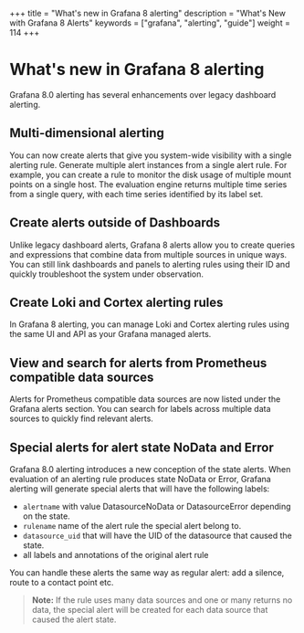 +++
title = "What's new in Grafana 8 alerting"
description = "What's New with Grafana 8 Alerts"
keywords = ["grafana", "alerting", "guide"]
weight = 114
+++

# What's new in Grafana 8 alerting

Grafana 8.0 alerting has several enhancements over legacy dashboard alerting.

## Multi-dimensional alerting

You can now create alerts that give you system-wide visibility with a single alerting rule. Generate multiple alert instances from a single alert rule. For example, you can create a rule to monitor the disk usage of multiple mount points on a single host. The evaluation engine returns multiple time series from a single query, with each time series identified by its label set.

## Create alerts outside of Dashboards

Unlike legacy dashboard alerts, Grafana 8 alerts allow you to create queries and expressions that combine data from multiple sources in unique ways. You can still link dashboards and panels to alerting rules using their ID and quickly troubleshoot the system under observation.

## Create Loki and Cortex alerting rules

In Grafana 8 alerting, you can manage Loki and Cortex alerting rules using the same UI and API as your Grafana managed alerts.

## View and search for alerts from Prometheus compatible data sources

Alerts for Prometheus compatible data sources are now listed under the Grafana alerts section. You can search for labels across multiple data sources to quickly find relevant alerts.


## Special alerts for alert state NoData and Error

Grafana 8.0 alerting introduces a new conception of the state alerts. When evaluation of an alerting rule produces state NoData or Error, Grafana alerting will generate special alerts that will have the following labels:
- `alertname` with value DatasourceNoData or DatasourceError depending on the state.
- `rulename` name of the alert rule the special alert belong to.
- `datasource_uid` that will have the UID of the datasource that caused the state.
- all labels and annotations of the original alert rule

You can handle these alerts the same way as regular alert: add a silence, route to a contact point etc.
> **Note:** If the rule uses many data sources and one or many returns no data, the special alert will be created for each data source that caused the alert state.
